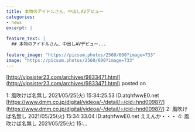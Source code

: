 ```yaml
---
title: 本物のアイドルさん、中出しAVデビュー
categories:
- news
excerpt: |
  
feature_text: |
  ## 本物のアイドルさん、中出しAVデビュー...
  
feature_image: "https://picsum.photos/2560/600?image=733"
image: "https://picsum.photos/2560/600?image=733"
---
```


[http://vipsister23.com/archives/9833471.html](http://vipsister23.com/archives/9833471.html)
posted on 

<!--more-->

1: 風吹けば名無し 2021/05/25(火) 15:34:25.53 ID:atqhfwwE0.net [https://www.dmm.co.jp/digital/videoa/-/detail/=/cid=hnd00987/](https://www.dmm.co.jp/digital/videoa/-/detail/=/cid=hnd00987/) 2: 風吹けば名無し 2021/05/25(火) 15:34:33.04 ID:atqhfwwE0.net ええんか・・・ 4: 風吹けば名無し 2021/05/25(火) 15:...
